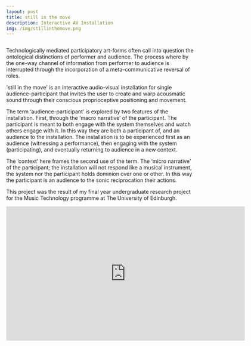 ```yaml
---
layout: post
title: still in the move
description: Interactive AV Installation
img: /img/stillinthemove.png
---
```


<div class="img_row">
	<img class="col three" src="{{ site.baseurl }}/img/still-in-the-move.gif" alt="" title="example image"/>
</div>

Technologically mediated participatory art-forms often call into question the ontological distinctions of performer and audience. The process where by the one-way channel of information from performer to audience is interrupted through the incorporation of a meta-communicative reversal of roles.

'still in the move' is an interactive audio-visual installation for single audience-participant that invites the user to create and warp acousmatic sound through their conscious proprioceptive positioning and movement.

The term ‘audience-participant’ is explored by two features of the installation. First, through the ‘macro narrative’ of the participant. The participant is meant to both engage with the system themselves and watch others engage with it. In this way they are both a participant of, and an audience to the installation. The installation is to be experienced first as an audience (witnessing a performance), then engaging with the system (participating), and eventually returning to audience in a new context.

The ‘context’ here frames the second use of the term. The ‘micro narrative’ of the participant; the installation will not respond like a musical instrument, the system nor the participant holds dominion over one or other. In this way the participant is an audience to the sonic reciprocation their actions.



This project was the result of my final year undergraduate research project for the Music Technology programme at The University of Edinburgh.

<p align="center"><iframe src="https://player.vimeo.com/video/223891990?title=0&byline=0&portrait=0" width="640" height="360" frameborder="0" webkitallowfullscreen mozallowfullscreen allowfullscreen></iframe>
